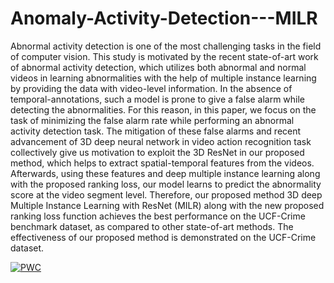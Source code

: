 # Anomaly-Activity-Detection---MILR

Abnormal activity detection is one of the most challenging tasks in the field of computer vision. This study is motivated by the recent state-of-art work of abnormal activity detection, which utilizes both abnormal and normal videos in learning abnormalities with the help of multiple instance learning by providing the data with video-level information. In the absence of temporal-annotations, such a model is prone to give a false alarm while detecting the abnormalities. For this reason, in this paper, we focus on the task of minimizing the false alarm rate while performing an abnormal activity detection task. The mitigation of these false alarms and recent advancement of 3D deep neural network in video action recognition task collectively give us motivation to exploit the 3D ResNet in our proposed method, which helps to extract spatial-temporal features from the videos. Afterwards, using these features and deep multiple instance learning along with the proposed ranking loss, our model learns to predict the abnormality score at the video segment level. Therefore, our proposed method 3D deep Multiple Instance Learning with ResNet (MILR) along with the new proposed ranking loss function achieves the best performance on the UCF-Crime benchmark dataset, as compared to other state-of-art methods. The effectiveness of our proposed method is demonstrated on the UCF-Crime dataset.





[![PWC](https://img.shields.io/endpoint.svg?url=https://paperswithcode.com/badge/3d-resnet-with-ranking-loss-function-for/anomaly-detection-in-surveillance-videos-on)](https://paperswithcode.com/sota/anomaly-detection-in-surveillance-videos-on?p=3d-resnet-with-ranking-loss-function-for)
